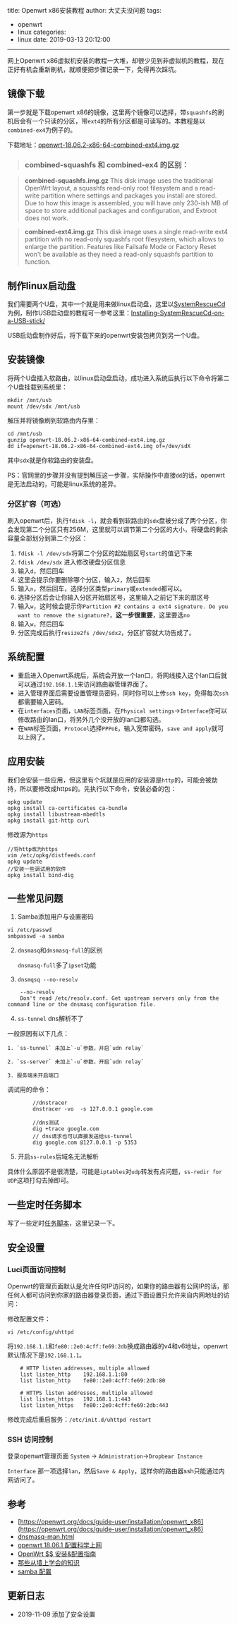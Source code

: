 title: Openwrt x86安装教程
author: 大丈夫没问题
tags:
  - openwrt
  - linux
categories:
  - linux
date: 2019-03-13 20:12:00
---
网上Openwrt x86虚拟机安装的教程一大堆，却很少见到非虚拟机的教程，现在正好有机会重新刷机，就顺便把步骤记录一下，免得再次踩坑。

## 镜像下载

第一步就是下载openwrt x86的镜像，这里两个镜像可以选择，带`squashfs`的刷机后会有一个只读的分区，带`ext4`的所有分区都是可读写的。本教程是以`combined-ex4`为例子的。

下载地址：[openwrt-18.06.2-x86-64-combined-ext4.img.gz](https://downloads.openwrt.org/releases/18.06.2/targets/x86/64/openwrt-18.06.2-x86-64-combined-ext4.img.gz)

> ### combined-squashfs 和 combined-ex4 的区别：

> **combined-squashfs.img.gz** This disk image uses the traditional OpenWrt layout, a squashfs read-only root filesystem and a read-write partition where settings and packages you install are stored. Due to how this image is assembled, you will have only 230-ish MB of space to store additional packages and configuration, and Extroot does not work.
  
> **combined-ext4.img.gz** This disk image uses a single read-write ext4 partition with no read-only squashfs root filesystem, which allows to enlarge the partition. Features like Failsafe Mode or Factory Reset won't be available as they need a read-only squashfs partition to function.



## 制作linux启动盘

我们需要两个U盘，其中一个就是用来做linux启动盘，这里以[SystemRescueCd](http://www.system-rescue-cd.org/)为例，制作USB启动盘的教程可一参考这里：[Installing-SystemRescueCd-on-a-USB-stick/](http://www.system-rescue-cd.org/Installing-SystemRescueCd-on-a-USB-stick/)

USB启动盘制作好后，将下载下来的openwrt安装包拷贝到另一个U盘。

## 安装镜像

将两个U盘插入软路由，以linux启动盘启动，成功进入系统后执行以下命令将第二个U盘挂载到系统里：

```
mkdir /mnt/usb
mount /dev/sdx /mnt/usb
```

解压并将镜像刷到软路由内存里：

```
cd /mnt/usb
gunzip openwrt-18.06.2-x86-64-combined-ext4.img.gz
dd if=openwrt-18.06.2-x86-64-combined-ext4.img of=/dev/sdX
```

其中`sdx`就是你软路由的安装盘。

PS：官网里的步骤并没有提到解压这一步骤，实际操作中直接`dd`的话，openwrt是无法启动的，可能是linux系统的差异。

### 分区扩容（可选）

刷入openwrt后，执行`fdisk -l`，就会看到软路由的`sdx`盘被分成了两个分区，你会发现第二个分区只有256M，这里就可以调节第二个分区的大小，将硬盘的剩余容量全部划分到第二个分区：

1. `fdisk -l /dev/sdx`将第二个分区的起始扇区号`start`的值记下来
2. `fdisk /dev/sdx` 进入修改硬盘分区信息
3. 输入`d`，然后回车
4. 这里会提示你要删除哪个分区，输入`2`，然后回车
5. 输入`n`，然后回车，选择分区类型`primary`或`extended`都可以。
6. 选择分区后会让你输入分区开始扇区号，这里输入之前记下来的扇区号
7. 输入`w`，这时候会提示你`Partition #2 contains a ext4 signature. Do you want to remove the signature?`，**这一步很重要**，这里要选`no`
8. 输入`w`，然后回车
9. 分区完成后执行`resize2fs /dev/sdx2`，分区扩容就大功告成了。

## 系统配置
* 重启进入Openwrt系统后，系统会开放一个lan口，将网线接入这个lan口后就可以通过`192.168.1.1`来访问路由器管理界面了。
* 进入管理界面后需要设置管理员密码，同时你可以上传`ssh key`，免得每次`ssh`都需要输入密码。
* 在`interfaces`页面，`LAN`标签页面，在`Physical settings`->`Interface`你可以修改路由的lan口，将另外几个没开放的lan口都勾选。
* 在`WAN`标签页面，`Protocol`选择`PPPoE`，输入宽带密码，`save and apply`就可以上网了。

## 应用安装
我们会安装一些应用，但这里有个坑就是应用的安装源是`http`的，可能会被劫持，所以要修改成https的。先执行以下命令，安装必备的包：

```
opkg update
opkg install ca-certificates ca-bundle
opkg install libustream-mbedtls
opkg install git-http curl 
```

修改源为`https`

```
//将http改为https
vim /etc/opkg/distfeeds.conf
opkg update
//安装一些调试用的软件
opkg install bind-dig
```


## 一些常见问题

1. Samba添加用户与设置密码
```
vi /etc/passwd
smbpasswd -a samba
```
2. `dnsmasq`和`dnsmasq-full`的区别

    `dnsmasq-full`多了`ipset`功能

3. `dnsmqsq --no-resolv`
```
    --no-resolv
    Don't read /etc/resolv.conf. Get upstream servers only from the command line or the dnsmasq configuration file.
```

4. `ss-tunnel` dns解析不了

  一般原因有以下几点：

    1. `ss-tunnel` 未加上`-u`参数，开启`udn relay`

    2. `ss-server` 未加上`-u`参数，开启`udn relay`

    3. 服务端未开启端口

   调试用的命令：
```
        //dnstracer
        dnstracer -vo  -s 127.0.0.1 google.com
        
        //dns测试
        dig +trace google.com 
        // dns请求也可以直接发送给ss-tunnel
        dig google.com @127.0.0.1 -p 5353
```

5. 开启`ss-rules`后域名无法解析

  具体什么原因不是很清楚，可能是`iptables`对`udp`转发有点问题，`ss-redir for UDP`这项打勾去掉即可。

## 一些定时任务脚本

写了一些定时[任务脚本](https://github.com/wancaibida/openwrt-scripts)，这里记录一下。

## 安全设置

### Luci页面访问控制

Openwrt的管理页面默认是允许任何IP访问的，如果你的路由器有公网IP的话，那任何人都可访问到你家的路由器登录页面，通过下面设置只允许来自内网地址的访问：

修改配置文件：
```
vi /etc/config/uhttpd
```

将`192.168.1.1`和`fe80::2e0:4cff:fe69:2db`换成路由器的v4和v6地址，openwrt默认情况下是`192.168.1.1`。
```
	# HTTP listen addresses, multiple allowed
	list listen_http	192.168.1.1:80
	list listen_http	fe80::2e0:4cff:fe69:2db:80

	# HTTPS listen addresses, multiple allowed
	list listen_https	192.168.1.1:443
	list listen_https	fe80::2e0:4cff:fe69:2db:443
```

修改完成后重启服务：`/etc/init.d/uhttpd restart`

### SSH 访问控制

登录openwrt管理页面 `System` -> `Administration`->`Dropbear Instance`

`Interface` 那一项选择`lan`，然后`Save & Apply`，这样你的路由器ssh只能通过内网访问了。



## 参考


* [https://openwrt.org/docs/guide-user/installation/openwrt_x86](https://openwrt.org/docs/guide-user/installation/openwrt_x86)
* [dnsmasq-man.html](http://www.thekelleys.org.uk/dnsmasq/docs/dnsmasq-man.html)
* [openwrt 18.06.1 配置科学上网](https://medium.com/@cnnbysy/openwrt-18-06-1-配置科学上网-30e231958c38)
* [OpenWrt $$ 安装&配置指南](https://alalin.me/archives/805)
* [那些从墙上学会的知识](https://icymind.com/learn-from-gfw/)
* [samba 配置](https://openwrt.org/docs/guide-user/services/nas/samba_configuration)

## 更新日志

* 2019-11-09 添加了安全设置